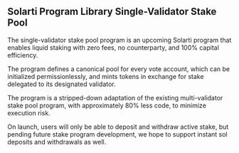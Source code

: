 ## Solarti Program Library Single-Validator Stake Pool

The single-validator stake pool program is an upcoming Solarti program that enables liquid staking with zero fees, no counterparty, and 100% capital efficiency.

The program defines a canonical pool for every vote account, which can be initialized permissionlessly, and mints tokens in exchange for stake delegated to its designated validator.

The program is a stripped-down adaptation of the existing multi-validator stake pool program, with approximately 80% less code, to minimize execution risk.

On launch, users will only be able to deposit and withdraw active stake, but pending future stake program development, we hope to support instant sol deposits and withdrawals as well.
